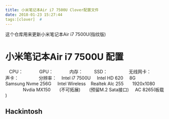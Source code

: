 ```yaml
---
title: 小米笔记本Air i7 7500U Clover配置文件
date: 2018-01-23 15:27:44
tags:[clover]  #
---
```

这个仓库用来更新小米笔记本Air i7 7500U(指纹版)
# 小米笔记本Air i7 7500U 配置

    CPU：              GPU：             内存：          SSD：                 无线网卡：         声卡：                分辨率：
    Intel i7 7500U     Intel HD 620      8G             Samsung Nvme 256G     Intel Wireless    Realtek Alc 255       1920x1080
                       Nvdia MX150       (不可拓展)       (预留M.2 Sata接口)     AC 8265(板载 )

## Hackintosh
<!--more-->
